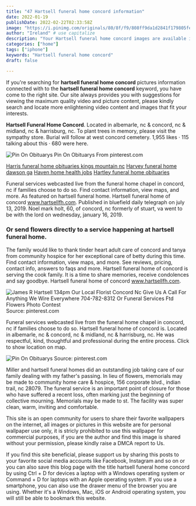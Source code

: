 ```yaml
---
title: "47 Hartsell funeral home concord information"
date: 2022-01-19
publishDate: 2022-02-22T02:33:58Z
image: "https://i.pinimg.com/originals/80/8f/f9/808ff9da1d2841f179805feb03c32e16.png"
author: "Ireland" # use capitalize
description: "Your Hartsell funeral home concord images are available in this site. Hartsell funeral home concord are a topic that is being searched for and liked by netizens today. You can Find and Download the Hartsell funeral home concord files here. Get all free photos and vectors."
categories: ["home"]
tags: ["iphone"]
keywords: "Hartsell funeral home concord"
draft: false

---
```


If you're searching for **hartsell funeral home concord** pictures information connected with to the **hartsell funeral home concord** keyword, you have come to the right  site.  Our site always  provides you with  suggestions  for viewing  the maximum  quality video and picture  content, please kindly search and locate more enlightening video content and images  that fit your interests.

**Hartsell Funeral Home Concord**. Located in albemarle, nc &amp; concord, nc &amp; midland, nc &amp; harrisburg, nc. To plant trees in memory, please visit the sympathy store. Burial will follow at west concord cemetery. 1,955 likes · 115 talking about this · 680 were here.

![Pin On Obituarys](https://i.pinimg.com/originals/80/8f/f9/808ff9da1d2841f179805feb03c32e16.png "Pin On Obituarys")
Pin On Obituarys From pinterest.com

[Harris funeral home obituaries kings mountain nc](/harris-funeral-home-obituaries-kings-mountain-nc/)
[Harvey funeral home dawson ga](/harvey-funeral-home-dawson-ga/)
[Haven home health jobs](/haven-home-health-jobs/)
[Hartley funeral home obituaries](/hartley-funeral-home-obituaries/)

Funeral services webcasted live from the funeral home chapel in concord, nc if families choose to do so. Find contact information, view maps, and more. As featured on hartsell funeral home. Hartsell funeral home of concord www.hartsellfh.com. Published in bluefield daily telegraph on july 13, 2019. Noel mark holt, 60, of concord, nc formerly of stuart, va went to be with the lord on wednesday, january 16, 2019.

### Or send flowers directly to a service happening at hartsell funeral home.

The family would like to thank tinder heart adult care of concord and tanya from community hospice for her exceptional care of betty during this time. Find contact information, view maps, and more. See reviews, pricing, contact info, answers to faqs and more. Hartsell funeral home of concord is serving the cook family. It is a time to share memories, receive condolences and say goodbye. Hartsell funeral home of concord www.hartsellfh.com.


![James R Hartsell 134pm Our Local Florist Concord Nc Give Us A Call For Anything We Wire Everywhere 704-782-8312 Or Funeral Services Ftd Flowers Photo Contest](https://i.pinimg.com/600x315/2f/89/fd/2f89fd8f301492c0a6eefcc5fec56cc2.jpg "James R Hartsell 134pm Our Local Florist Concord Nc Give Us A Call For Anything We Wire Everywhere 704-782-8312 Or Funeral Services Ftd Flowers Photo Contest")
Source: pinterest.com

Funeral services webcasted live from the funeral home chapel in concord, nc if families choose to do so. Hartsell funeral home of concord is. Located in albemarle, nc &amp; concord, nc &amp; midland, nc &amp; harrisburg, nc. He was respectful, kind, thoughtful and professional during the entire process. Click to show location on map.

![Pin On Obituarys](https://i.pinimg.com/originals/80/8f/f9/808ff9da1d2841f179805feb03c32e16.png "Pin On Obituarys")
Source: pinterest.com

Miller and hartsell funeral homes did an outstanding job taking care of our family dealing with my father&#039;s passing. In lieu of flowers, memorials may be made to community home care &amp; hospice, 156 corporate blvd., indian trail, nc 28079. The funeral service is an important point of closure for those who have suffered a recent loss, often marking just the beginning of collective mourning. Memorials may be made to st. The facility was super clean, warm, inviting and comfortable.

This site is an open community for users to share their favorite wallpapers on the internet, all images or pictures in this website are for personal wallpaper use only, it is stricly prohibited to use this wallpaper for commercial purposes, if you are the author and find this image is shared without your permission, please kindly raise a DMCA report to Us.

If you find this site beneficial, please support us by sharing this posts to your favorite social media accounts like Facebook, Instagram and so on or you can also save this blog page with the title hartsell funeral home concord by using Ctrl + D for devices a laptop with a Windows operating system or Command + D for laptops with an Apple operating system. If you use a smartphone, you can also use the drawer menu of the browser you are using. Whether it's a Windows, Mac, iOS or Android operating system, you will still be able to bookmark this website.
